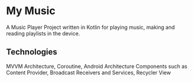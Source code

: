 # My Music
A Music Player Project written in Kotlin for playing music, making and reading playlists
in the device.

## Technologies

MVVM Architecture, Coroutine, Android Architecture Components such as Content Provider, Broadcast Receivers and Services, Recycler View
